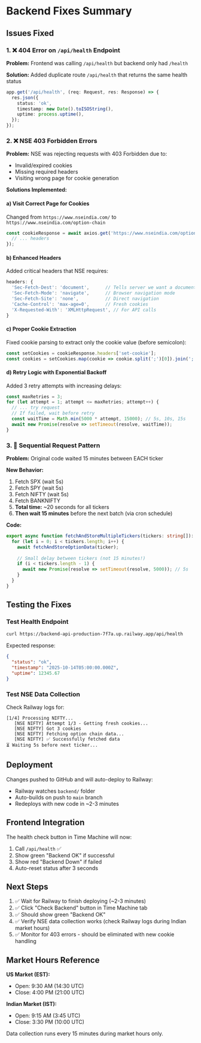 # Backend Fixes Summary

## Issues Fixed

### 1. ❌ 404 Error on `/api/health` Endpoint
**Problem:** Frontend was calling `/api/health` but backend only had `/health`

**Solution:** Added duplicate route `/api/health` that returns the same health status
```typescript
app.get('/api/health', (req: Request, res: Response) => {
  res.json({
    status: 'ok',
    timestamp: new Date().toISOString(),
    uptime: process.uptime(),
  });
});
```

### 2. ❌ NSE 403 Forbidden Errors
**Problem:** NSE was rejecting requests with 403 Forbidden due to:
- Invalid/expired cookies
- Missing required headers
- Visiting wrong page for cookie generation

**Solutions Implemented:**

#### a) Visit Correct Page for Cookies
Changed from `https://www.nseindia.com/` to `https://www.nseindia.com/option-chain`
```typescript
const cookieResponse = await axios.get('https://www.nseindia.com/option-chain', {
  // ... headers
});
```

#### b) Enhanced Headers
Added critical headers that NSE requires:
```typescript
headers: {
  'Sec-Fetch-Dest': 'document',      // Tells server we want a document
  'Sec-Fetch-Mode': 'navigate',      // Browser navigation mode
  'Sec-Fetch-Site': 'none',          // Direct navigation
  'Cache-Control': 'max-age=0',      // Fresh cookies
  'X-Requested-With': 'XMLHttpRequest', // For API calls
}
```

#### c) Proper Cookie Extraction
Fixed cookie parsing to extract only the cookie value (before semicolon):
```typescript
const setCookies = cookieResponse.headers['set-cookie'];
const cookies = setCookies.map(cookie => cookie.split(';')[0]).join('; ');
```

#### d) Retry Logic with Exponential Backoff
Added 3 retry attempts with increasing delays:
```typescript
const maxRetries = 3;
for (let attempt = 1; attempt <= maxRetries; attempt++) {
  // ... try request
  // If failed, wait before retry
  const waitTime = Math.min(5000 * attempt, 15000); // 5s, 10s, 15s
  await new Promise(resolve => setTimeout(resolve, waitTime));
}
```

### 3. 🔄 Sequential Request Pattern
**Problem:** Original code waited 15 minutes between EACH ticker

**New Behavior:**
1. Fetch SPX (wait 5s)
2. Fetch SPY (wait 5s)
3. Fetch NIFTY (wait 5s)
4. Fetch BANKNIFTY
5. **Total time:** ~20 seconds for all tickers
6. **Then wait 15 minutes** before the next batch (via cron schedule)

**Code:**
```typescript
export async function fetchAndStoreMultipleTickers(tickers: string[]): Promise<void> {
  for (let i = 0; i < tickers.length; i++) {
    await fetchAndStoreOptionData(ticker);
    
    // Small delay between tickers (not 15 minutes!)
    if (i < tickers.length - 1) {
      await new Promise(resolve => setTimeout(resolve, 5000)); // 5s
    }
  }
}
```

## Testing the Fixes

### Test Health Endpoint
```bash
curl https://backend-api-production-7f7a.up.railway.app/api/health
```
Expected response:
```json
{
  "status": "ok",
  "timestamp": "2025-10-14T05:00:00.000Z",
  "uptime": 12345.67
}
```

### Test NSE Data Collection
Check Railway logs for:
```
[1/4] Processing NIFTY...
   [NSE NIFTY] Attempt 1/3 - Getting fresh cookies...
   [NSE NIFTY] Got 3 cookies
   [NSE NIFTY] Fetching option chain data...
   [NSE NIFTY] ✅ Successfully fetched data
⏳ Waiting 5s before next ticker...
```

## Deployment

Changes pushed to GitHub and will auto-deploy to Railway:
- Railway watches `backend/` folder
- Auto-builds on push to `main` branch
- Redeploys with new code in ~2-3 minutes

## Frontend Integration

The health check button in Time Machine will now:
1. Call `/api/health` ✅
2. Show green "Backend OK" if successful
3. Show red "Backend Down" if failed
4. Auto-reset status after 3 seconds

## Next Steps

1. ✅ Wait for Railway to finish deploying (~2-3 minutes)
2. ✅ Click "Check Backend" button in Time Machine tab
3. ✅ Should show green "Backend OK"
4. ✅ Verify NSE data collection works (check Railway logs during Indian market hours)
5. ✅ Monitor for 403 errors - should be eliminated with new cookie handling

## Market Hours Reference

**US Market (EST):**
- Open: 9:30 AM (14:30 UTC)
- Close: 4:00 PM (21:00 UTC)

**Indian Market (IST):**
- Open: 9:15 AM (3:45 UTC)
- Close: 3:30 PM (10:00 UTC)

Data collection runs every 15 minutes during market hours only.
